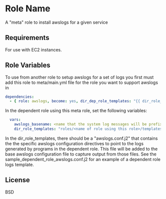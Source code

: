 Role Name
=========

A "meta" role to install awslogs for a given service

Requirements
------------

For use with EC2 instances.

Role Variables
--------------

To use from another role to setup awslogs for a set of logs you first must add
this role to meta/main.yml file for the role you want to support awslogs in

```yaml
dependencies:
  - { role: awslogs, become: yes, dir_dep_role_templates: "{{ dir_role_templates }}" }
```

In the dependent role using this meta role, set the following variables:

```yaml
  vars:
    awslogs_basename: <name that the system log messages will be prefixed with> 
    dir_role_templates: "roles/<name of role using this role>/templates"
```

In the dir_role_templates, there should be a "awslogs.conf.j2" that contains the the specific awslogs configuration directives to point to the logs generated by programs in the dependent role. This file will be added to the base awslogs configuration file to capture output from those files. See the sample_dependent_role_awslogs.conf.j2 for an example of a dependent role logs template.

License
-------

BSD
